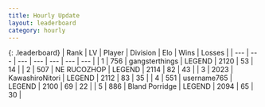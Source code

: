 ```yaml
---
title: Hourly Update
layout: leaderboard
category: hourly
---
```


{: .leaderboard}
| Rank | LV | Player | Division | Elo | Wins | Losses |
| --- | --- | --- | --- | --- | --- | --- |
| <span data-change="0">1</span> | 756 | <span title="ID: 92077">gangsterthings</span> | LEGEND | <span data-change="0">2120</span> | <span data-change="0">53</span> | <span data-change="0">14</span> |
| <span data-change="2">2</span> | 507 | <span title="ID: 335720">NE RUCOZHOP</span> | LEGEND | <span data-change="16">2114</span> | <span data-change="3">82</span> | <span data-change="0">43</span> |
| <span data-change="-1">3</span> | 2023 | <span title="ID: 164871">KawashiroNitori</span> | LEGEND | <span data-change="0">2112</span> | <span data-change="0">83</span> | <span data-change="0">35</span> |
| <span data-change="-1">4</span> | 551 | <span title="ID: 188640">username765</span> | LEGEND | <span data-change="0">2100</span> | <span data-change="0">69</span> | <span data-change="0">22</span> |
| <span data-change="0">5</span> | 886 | <span title="ID: 466895">Bland Porridge</span> | LEGEND | <span data-change="0">2094</span> | <span data-change="0">65</span> | <span data-change="0">30</span> |